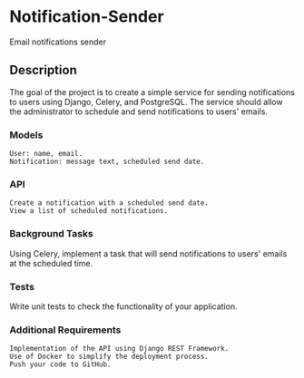 # Notification-Sender
Email notifications sender

## Description

The goal of the project is to create a simple service for sending notifications to users using Django, Celery, and PostgreSQL.
The service should allow the administrator to schedule and send notifications to users' emails.

### Models

    User: name, email.
    Notification: message text, scheduled send date.

### API

    Create a notification with a scheduled send date.
    View a list of scheduled notifications.

### Background Tasks
Using Celery, implement a task that will send notifications to users' emails at the scheduled time.

### Tests
Write unit tests to check the functionality of your application.


### Additional Requirements

    Implementation of the API using Django REST Framework.
    Use of Docker to simplify the deployment process.
    Push your code to GitHub.